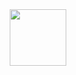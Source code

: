 <div id="header" align="center">
  <img src="[https://media.giphy.com/media/M9gbBd9nbDrOTu1Mqx/giphy.gif](https://media.giphy.com/media/CqXALXwCrQanqRwAcE/giphy.gif)" width="100"/>
</div>
